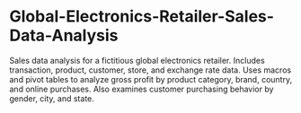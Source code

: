 # Global-Electronics-Retailer-Sales-Data-Analysis
Sales data analysis for a fictitious global electronics retailer. Includes transaction, product, customer, store, and exchange rate data. Uses macros and pivot tables to analyze gross profit by product category, brand, country, and online purchases. Also examines customer purchasing behavior by gender, city, and state.
